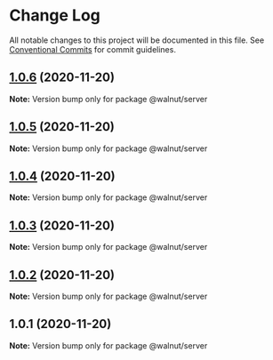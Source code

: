 # Change Log

All notable changes to this project will be documented in this file.
See [Conventional Commits](https://conventionalcommits.org) for commit guidelines.

## [1.0.6](https://github.com/nuesslerm/yarn-workspaces/compare/v1.0.5...v1.0.6) (2020-11-20)

**Note:** Version bump only for package @walnut/server





## [1.0.5](https://github.com/nuesslerm/yarn-workspaces/compare/v1.0.4...v1.0.5) (2020-11-20)

**Note:** Version bump only for package @walnut/server





## [1.0.4](https://github.com/nuesslerm/yarn-workspaces/compare/v1.0.3...v1.0.4) (2020-11-20)

**Note:** Version bump only for package @walnut/server





## [1.0.3](https://github.com/nuesslerm/yarn-workspaces/compare/v1.0.2...v1.0.3) (2020-11-20)

**Note:** Version bump only for package @walnut/server





## [1.0.2](https://github.com/nuesslerm/yarn-workspaces/compare/v1.0.1...v1.0.2) (2020-11-20)

**Note:** Version bump only for package @walnut/server





## 1.0.1 (2020-11-20)

**Note:** Version bump only for package @walnut/server
